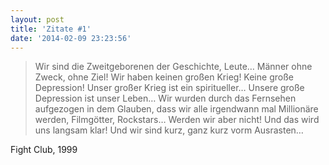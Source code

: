 ```yaml
---
layout: post
title: 'Zitate #1'
date: '2014-02-09 23:23:56'
---
```


> Wir sind die Zweitgeborenen der Geschichte, Leute… Männer ohne Zweck, ohne Ziel! Wir haben keinen großen Krieg! Keine große Depression! Unser großer Krieg ist ein spiritueller… Unsere große Depression ist unser Leben… Wir wurden durch das Fernsehen aufgezogen in dem Glauben, dass wir alle irgendwann mal Millionäre werden, Filmgötter, Rockstars… Werden wir aber nicht! Und das wird uns langsam klar! Und wir sind kurz, ganz kurz vorm Ausrasten…

Fight Club, 1999
